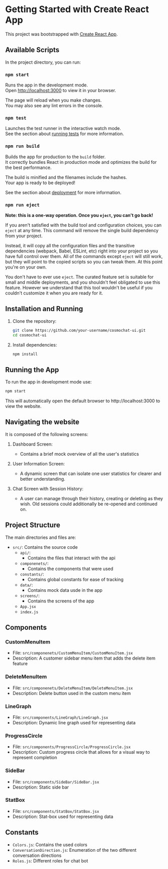 # Getting Started with Create React App

This project was bootstrapped with [Create React App](https://github.com/facebook/create-react-app).

## Available Scripts

In the project directory, you can run:

### `npm start`

Runs the app in the development mode.\
Open [http://localhost:3000](http://localhost:3000) to view it in your browser.

The page will reload when you make changes.\
You may also see any lint errors in the console.

### `npm test`

Launches the test runner in the interactive watch mode.\
See the section about [running tests](https://facebook.github.io/create-react-app/docs/running-tests) for more information.

### `npm run build`

Builds the app for production to the `build` folder.\
It correctly bundles React in production mode and optimizes the build for the best performance.

The build is minified and the filenames include the hashes.\
Your app is ready to be deployed!

See the section about [deployment](https://facebook.github.io/create-react-app/docs/deployment) for more information.

### `npm run eject`

**Note: this is a one-way operation. Once you `eject`, you can't go back!**

If you aren't satisfied with the build tool and configuration choices, you can `eject` at any time. This command will remove the single build dependency from your project.

Instead, it will copy all the configuration files and the transitive dependencies (webpack, Babel, ESLint, etc) right into your project so you have full control over them. All of the commands except `eject` will still work, but they will point to the copied scripts so you can tweak them. At this point you're on your own.

You don't have to ever use `eject`. The curated feature set is suitable for small and middle deployments, and you shouldn't feel obligated to use this feature. However we understand that this tool wouldn't be useful if you couldn't customize it when you are ready for it.

## Installation and Running

1. Clone the repository:

   ```sh
   git clone https://github.com/your-username/cosmochat-ui.git
   cd cosmochat-ui
   ```

2. Install dependencies:
   ```sh
   npm install
   ```

## Running the App

To run the app in development mode use:

```sh
npm start
```

This will automatically open the default browser to http://localhost:3000 to view the website.

## Navigating the website

It is composed of the following screens:

1. Dashboard Screen:

   - Contains a brief mock overview of all the user's statistics

2. User Information Screen:

   - A dynamic screen that can isolate one user statistics for clearer and better understanding.

3. Chat Screen with Session History:
   - A user can manage through their history, creating or deleting as they wish. Old sessions could additionally be re-opened and continued on.

## Project Structure

The main directories and files are:

- `src/`: Contains the source code
  - `api/`:
    - Contains the files that interact with the api
  - `componenets/`:
    - Contains the components that were used
  - `constants/`:
    - Contains global constants for ease of tracking
  - `data/`:
    - Contains mock data usde in the app
  - `screens/`:
    - Contains the screens of the app
  - `App.jsx`
  - `index.js`

## Components

### CustomMenuItem

- File: `src/componenets/CustomMenuItem/CustomMenuItem.jsx`
- Description: A customer sidebar menu item that adds the delete item feature

### DeleteMenuItem

- File: `src/componenets/DeleteMenuItem/DeleteMenuItem.jsx`
- Description: Delete button used in the custom menu item

### LineGraph

- File: `src/components/LineGraph/LineGraph.jsx`
- Description: Dynamic line graph used for representing data

### ProgressCircle

- File: `src/components/ProgressCircle/ProgressCircle.jsx`
- Description: Custom progress circle that allows for a visual way to represent completion

### SideBar

- File: `src/components/SideBar/SideBar.jsx`
- Description: Static side bar

### StatBox

- File: `src/components/StatBox/StatBox.jsx`
- Description: Stat-box used for representing data

## Constants

- `Colors.js`: Contains the used colors
- `ConversationDirection.js`: Enumeration of the two different conversation directions
- `Roles.js`: Different roles for chat bot
